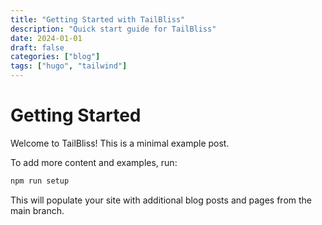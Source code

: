 ```yaml
---
title: "Getting Started with TailBliss"
description: "Quick start guide for TailBliss"
date: 2024-01-01
draft: false
categories: ["blog"]
tags: ["hugo", "tailwind"]
---
```


# Getting Started

Welcome to TailBliss! This is a minimal example post.

To add more content and examples, run:

```bash
npm run setup
```

This will populate your site with additional blog posts and pages from the main branch.
